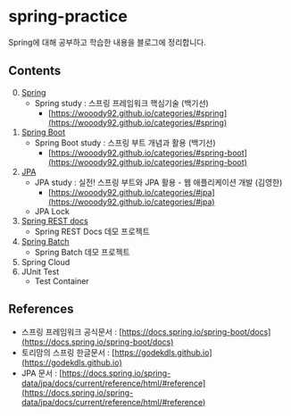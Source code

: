 # spring-practice

Spring에 대해 공부하고 학습한 내용을 블로그에 정리합니다.



## Contents

0. [Spring](https://github.com/wooody92/spring/tree/master/00.%20Spring)
   - Spring study : 스프링 프레임워크 핵심기술 (백기선)
     - [https://wooody92.github.io/categories/#spring](https://wooody92.github.io/categories/#spring)
1. [Spring Boot](https://github.com/wooody92/spring/tree/master/01.%20Spring%20Boot)
   - Spring Boot study : 스프링 부트 개념과 활용 (백기선)
     - [https://wooody92.github.io/categories/#spring-boot](https://wooody92.github.io/categories/#spring-boot)
2. [JPA](https://github.com/wooody92/spring/tree/master/02.%20JPA)
   - JPA study : 실전! 스프링 부트와 JPA 활용 - 웹 애플리케이션 개발 (김영한)
     - [https://wooody92.github.io/categories/#jpa](https://wooody92.github.io/categories/#jpa)
   - JPA Lock
3. [Spring REST docs](https://github.com/wooody92/spring/tree/master/03.%20Spring%20REST%20Docs)
   - Spring REST Docs 데모 프로젝트
4. [Spring Batch](https://github.com/wooody92/spring/tree/master/04.%20Spring%20Batch)
   - Spring Batch 데모 프로젝트
5. Spring Cloud
6. JUnit Test 
   - Test Container



## References

- 스프링 프레임워크 공식문서 : [https://docs.spring.io/spring-boot/docs](https://docs.spring.io/spring-boot/docs)
- 토리맘의 스프링 한글문서 : [https://godekdls.github.io](https://godekdls.github.io)
- JPA 문서 : [https://docs.spring.io/spring-data/jpa/docs/current/reference/html/#reference](https://docs.spring.io/spring-data/jpa/docs/current/reference/html/#reference)

